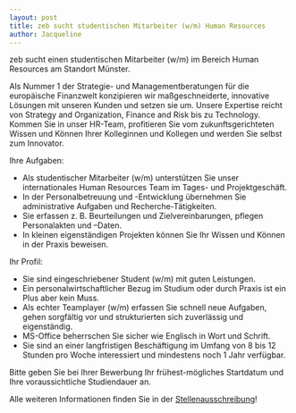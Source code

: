 ```yaml
---
layout: post
title: zeb sucht studentischen Mitarbeiter (w/m) Human Resources
author: Jacqueline
---
```


zeb sucht einen studentischen Mitarbeiter (w/m) im Bereich Human Resources am Standort Münster.

Als Nummer 1 der Strategie- und Managementberatungen für die europäische Finanzwelt konzipieren wir maßgeschneiderte,
innovative Lösungen mit unseren Kunden und setzen sie um. Unsere Expertise reicht von Strategy and Organization, Finance and Risk bis zu Technology.
Kommen Sie in unser HR-Team, profitieren Sie vom zukunftsgerichteten Wissen und Können
Ihrer Kolleginnen und Kollegen und werden Sie selbst zum Innovator.

Ihre Aufgaben:

* Als studentischer Mitarbeiter (w/m) unterstützen Sie unser internationales Human Resources Team im Tages- und Projektgeschäft.
* In der Personalbetreuung und -Entwicklung übernehmen Sie administrative Aufgaben und Recherche-Tätigkeiten.
* Sie erfassen z. B. Beurteilungen und Zielvereinbarungen, pflegen Personalakten und –Daten.
* In kleinen eigenständigen Projekten können Sie Ihr Wissen und Können in der Praxis beweisen.

Ihr Profil:

* Sie sind eingeschriebener Student (w/m) mit guten Leistungen.
* Ein personalwirtschaftlicher Bezug im Studium oder durch Praxis ist ein Plus aber kein Muss.
* Als echter Teamplayer (w/m) erfassen Sie schnell neue Aufgaben, gehen sorgfältig vor und strukturierten sich zuverlässig und eigenständig.
* MS-Office beherrschen Sie sicher wie Englisch in Wort und Schrift.
* Sie sind an einer langfristigen Beschäftigung im Umfang von 8 bis 12 Stunden pro Woche interessiert und mindestens noch 1 Jahr verfügbar.


Bitte geben Sie bei Ihrer Bewerbung Ihr frühest-mögliches Startdatum und Ihre voraussichtliche Studiendauer an.


Alle weiteren Informationen finden Sie in der [Stellenausschreibung](dokumente/ausschreibungen_jobboerse/2018-07-10_zeb.pdf)!
